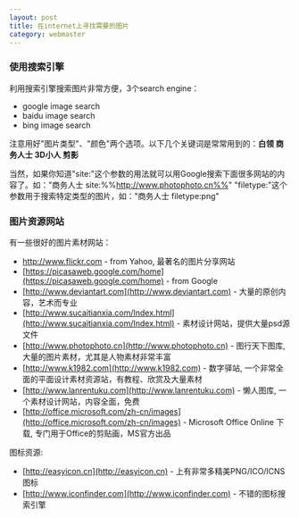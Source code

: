 ```yaml
---
layout: post
title: 在internet上寻找需要的图片
category: webmaster
---
```


### 使用搜索引擎

利用搜索引擎搜索图片非常方便，3个search engine：

* google image search
* baidu image search
* bing image search

注意用好"图片类型"、"颜色"两个选项。以下几个关键词是常常用到的：**白领 商务人士 3D小人 剪影**

当然，如果你知道"site:"这个参数的用法就可以用Google搜索下面很多网站的内容了。如："商务人士 site:%%http://www.photophoto.cn%%" "filetype:"这个参数用于搜索特定类型的图片，如："商务人士 filetype:png"

### 图片资源网站

有一些很好的图片素材网站：

* <http://www.flickr.com> - from Yahoo, 最著名的图片分享网站
* [https://picasaweb.google.com/home](https://picasaweb.google.com/home) - from Google
* [http://www.deviantart.com](http://www.deviantart.com) - 大量的原创内容，艺术而专业
* [http://www.sucaitianxia.com/Index.html](http://www.sucaitianxia.com/Index.html) - 素材设计网站，提供大量psd源文件
* [http://www.photophoto.cn](http://www.photophoto.cn) - 图行天下图库, 大量的图片素材，尤其是人物素材非常丰富
* [http://www.k1982.com](http://www.k1982.com) - 数字驿站, 一个非常全面的平面设计素材资源站，有教程、欣赏及大量素材
* [http://www.lanrentuku.com](http://www.lanrentuku.com) - 懒人图库, 一个素材设计网站，内容全面，免费
* [http://office.microsoft.com/zh-cn/images](http://office.microsoft.com/zh-cn/images) - Microsoft Office Online 下载, 专门用于Office的剪贴画，MS官方出品

图标资源:

* [http://easyicon.cn](http://easyicon.cn) - 上有非常多精美PNG/ICO/ICNS图标
* [http://www.iconfinder.com](http://www.iconfinder.com) - 不错的图标搜索引擎
